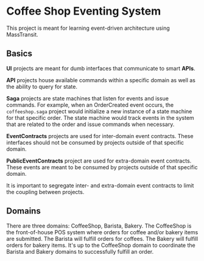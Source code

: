 # Coffee Shop Eventing System

This project is meant for learning event-driven architecture using MassTransit.

## Basics

**UI** projects are meant for dumb interfaces that communicate to smart **APIs**.

**API** projects house available commands within a specific domain as well as the ability to query for state.

**Saga** projects are state machines that listen for events and issue commands. For example, when an OrderCreated event occurs, the `coffeeshop.saga` project would initialize a new instance of a state machine for that specific order. The state machine would track events in the system that are related to the order and issue commands when necessary.

**EventContracts** projects are used for inter-domain event contracts. These interfaces should not be consumed by projects outside of that specific domain.

**PublicEventContracts** project are used for extra-domain event contracts. These events are meant to be consumed by projects outside of that specific domain.

It is important to segregate inter- and extra-domain event contracts to limit the coupling between projects.

## Domains

There are three domains: CoffeeShop, Barista, Bakery. The CoffeeShop is the front-of-house POS system where orders for coffee and/or bakery items are submitted. The Barista will fulfill orders for coffees. The Bakery will fulfill orders for bakery items. It's up to the CoffeeShop domain to coordinate the Barista and Bakery domains to successfully fulfill an order.
